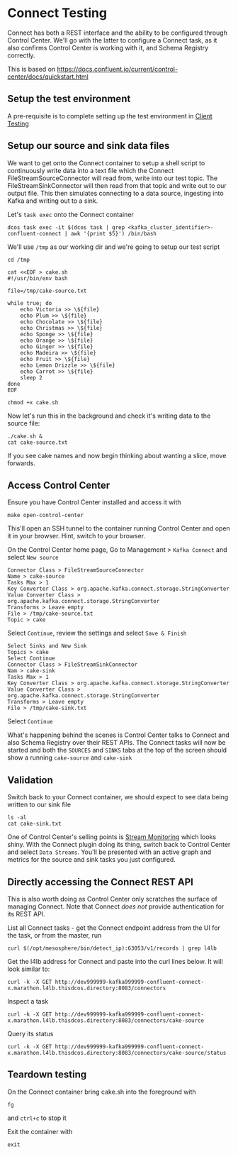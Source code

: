 # Connect Testing

Connect has both a REST interface and the ability to be configured through Control Center. We'll go with the latter to configure a Connect task, as it also confirms Control Center is working with it, and Schema Registry correctly. 

This is based on https://docs.confluent.io/current/control-center/docs/quickstart.html

## Setup the test environment

A pre-requisite is to complete setting up the test environment in [Client Testing](client_testing.md)

## Setup our source and sink data files

We want to get onto the Connect container to setup a shell script to continuously write data into a text file which the Connect FileStreamSourceConnector will read from, write into our test topic.  The FileStreamSinkConnector will then read from that topic and write out to our output file.  This then simulates connecting to a data source, ingesting into Kafka and writing out to a sink.

Let's `task exec` onto the Connect container
```
dcos task exec -it $(dcos task | grep <kafka_cluster_identifier>-confluent-connect | awk '{print $5}') /bin/bash
```

We'll use `/tmp` as our working dir and we're going to setup our test script
```
cd /tmp

cat <<EOF > cake.sh
#!/usr/bin/env bash

file=/tmp/cake-source.txt

while true; do
    echo Victoria >> \${file}
    echo Plum >> \${file}
    echo Chocolate >> \${file}
    echo Christmas >> \${file}
    echo Sponge >> \${file}
    echo Orange >> \${file}
    echo Ginger >> \${file}
    echo Madeira >> \${file}
    echo Fruit >> \${file}
    echo Lemon Drizzle >> \${file}
    echo Carrot >> \${file}
    sleep 2
done
EOF

chmod +x cake.sh
```

Now let's run this in the background and check it's writing data to the source file:
```
./cake.sh &
cat cake-source.txt
```

If you see cake names and now begin thinking about wanting a slice, move forwards.


## Access Control Center

Ensure you have Control Center installed and access it with
```
make open-control-center
```
This'll open an SSH tunnel to the container running Control Center and open it in your browser.  Hint, switch to your browser.

On the Control Center home page, Go to Management > `Kafka Connect` and select `New source`

```
Connector Class > FileStreamSourceConnector
Name > cake-source
Tasks Max > 1
Key Converter Class > org.apache.kafka.connect.storage.StringConverter
Value Converter Class > org.apache.kafka.connect.storage.StringConverter
Transforms > Leave empty
File > /tmp/cake-source.txt
Topic > cake
```
Select `Continue`, review the settings and select `Save & Finish`
```
Select Sinks and New Sink
Topics > cake
Select Continue
Connector Class > FileStreamSinkConnector
Nam > cake-sink
Tasks Max > 1
Key Converter Class > org.apache.kafka.connect.storage.StringConverter
Value Converter Class > org.apache.kafka.connect.storage.StringConverter
Transforms > Leave empty
File > /tmp/cake-sink.txt
```
Select `Continue`

What's happening behind the scenes is Control Center talks to Connect and also Schema Registry over their REST APIs. The Connect tasks will now be started and both the `SOURCES` and `SINKS` tabs at the top of the screen should show a running `cake-source` and `cake-sink`

## Validation

Switch back to your Connect container, we should expect to see data being written to our sink file
```
ls -al
cat cake-sink.txt
```

One of Control Center's selling points is [Stream Monitoring](https://docs.confluent.io/current/control-center/docs/monitoring.html#controlcenter-userguide-monitoring) which looks shiny. With the Connect plugin doing its thing, switch back to Control Center and select `Data Streams`. You'll be presented with an active graph and metrics for the source and sink tasks you just configured.

## Directly accessing the Connect REST API

This is also worth doing as Control Center only scratches the surface of managing Connect. Note that Connect *does not* provide authentication for its REST API.

List all Connect tasks - get the Connect endpoint address from the UI for the task, or from the master, run 
```
curl $(/opt/mesosphere/bin/detect_ip):63053/v1/records | grep l4lb
```
Get the l4lb address for Connect and paste into the curl lines below. It will look similar to:

```
curl -k -X GET http://dev999999-kafka999999-confluent-connect-x.marathon.l4lb.thisdcos.directory:8083/connectors
```

Inspect a task
```
curl -k -X GET http://dev999999-kafka999999-confluent-connect-x.marathon.l4lb.thisdcos.directory:8083/connectors/cake-source
```

Query its status
```
curl -k -X GET http://dev999999-kafka999999-confluent-connect-x.marathon.l4lb.thisdcos.directory:8083/connectors/cake-source/status
```

## Teardown testing


On the Connect container bring cake.sh into the foreground with 
```
fg
```
and `ctrl+c` to stop it

Exit the container with
```
exit
```